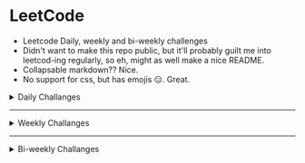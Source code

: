 # LeetCode 

- Leetcode Daily, weekly and bi-weekly challenges 
- Didn't want to make this repo public, but it'll probably guilt me into leetcod-ing regularly, so eh, might as well make a nice README.
- Collapsable markdown?? Nice.
- No support for css, but has emojis :expressionless:. Great. 

<!-------------- Daily challanges  ------------>

<details>
<summary>Daily Challanges </summary>

# Daily Challange 2021

*
   <details>
   <summary>Feb 2021 </summary>

   ## February 2021

   *
      <details>
      <summary> Feb 1: Number of 1 Bits</summary>

      ### 191. Number of 1 Bits
      
      A function that takes an unsigned integer and returns the number of '1' bits it has (also known as the Hamming weight).

      Click [here](https://leetcode.com/problems/number-of-1-bits/) for more details

      </details>

   *
      <details>
      <summary> Feb 2: Trimming a binary tree</summary>

      ### 669. Trimming a binary tree 

      Given the `root` of a binary search tree and the lowest and highest boundaries as `low` and `high`, trim the tree so that all its elements lies in `[low, high]`. Trimming the tree should not change the relative structure of the elements that will remain in the tree (i.e., any node's descendant should remain a descendant). It can be proven that there is a unique answer.

      Click [here](https://leetcode.com/problems/trim-a-binary-search-tree/) for more details

      </details>

   *
      <details>
      <summary> Feb 3: Linked List Cycle</summary>

      ### 141. Linked List Cycle

      Given `head`, the head of a linked list, determine if the linked list has a cycle in it.

      There is a cycle in a linked list if there is some node in the list that can be reached again by continuously following the `next` pointer. Internally, `pos` is used to denote the index of the node that tail's `next` pointer is connected to. **Note that `pos` is not passed as a parameter**.

      Click [here](https://leetcode.com/problems/linked-list-cycle/) for more details

      </details>

   *
      <details>
      <summary> Feb 4: Longest Harmonious Subsequence</summary>

      ### 594. Longest Harmonious Subsequence
      We define a harmonious array as an array where the difference between its maximum value and its minimum value is **exactly** 1.

      Given an integer array `nums`, return the *length of its longest harmonious subsequence among all its possible subsequences*.

      A **subsequence** of array is a sequence that can be derived from the array by deleting some or no elements without changing the order of the remaining elements.

      Click [here](https://leetcode.com/problems/longest-harmonious-subsequence/) for more details

      </details>
      
   *
      <details>
      <summary> Feb 5. Simplify Path</summary>

      ### 71. Simplify Path
      Given a string `path`, which is an **absolute path** (starting with a slash `'/'`) to a file or directory in a Unix-style file system, convert it to the simplified **canonical path**.

      - `'.'` : current directory 
      - `'..'`: refers to the directory up a level
      - `'//'`: treated as a single slash '/'
      - `'...'`: any other format of periods are treated as file/directory names.

      *Return the simplified **canonical path**.*

      Click [here](https://leetcode.com/problems/simplify-path/) for more details

      </details>

   *
      <details>
      <summary> Feb 6: Binary Tree Right Side View</summary>

      ### 199. Binary Tree Right Side View

      Given a binary tree, imagine yourself standing on the right side of it, return the values of the nodes you can see ordered from top to bottom.

      Click [here](https://leetcode.com/problems/binary-tree-right-side-view/) for more details

      </details>
      
   *
      <details>
      <summary> Feb 7: Peeking Iterator</summary>

      ### 284. Peeking Iterator 

      Given an Iterator class interface with methods: `next()` and `hasNext()`, design and implement a PeekingIterator that support the `peek()` operation -- it essentially peek() at the element that will be returned by the next call to next().

      Click [here](https://leetcode.com/problems/peeking-iterator/) for more details

      </details>

   *
      <details>
      <summary> Feb 8: Shortest Distance to a Character </summary>

      ### 821. Shortest Distance to a Character

      Given a string `s` and a character `c` that occurs in `s`, return an *array of integers answer* where `answer.length == s.length` and `answer[i]` is the shortest distance from `s[i]` to the character `c` in `s`.

      Click [here](https://leetcode.com/problems/shortest-distance-to-a-character/) for more details

      </details>

   *
      <details>
      <summary> Feb 9: Convert BST to Greater Tree</summary>

      ### 1038. Convert BST to Greater Tree
            
      Given the `root` of a Binary Search Tree (BST), convert it to a Greater Tree such that every key of the original BST is changed to the original key plus sum of all keys greater than the original key in BST.

      Click [here](https://leetcode.com/problems/binary-search-tree-to-greater-sum-tree/) for more details

      </details>

   *
      <details>
      <summary> Feb 10: Copy List with Random Pointer</summary>

      ### 138. Copy List with Random Pointer

      A linked list of length `n` is given such that each node contains an additional random pointer, which could point to any node in the list, or `null`.

      Construct a deep copy of the list. The deep copy should consist of exactly `n` brand new nodes, where each new node has its value set to the value of its corresponding original node. Both the `next` and `random` pointer of the new nodes should point to new nodes in the copied list such that the pointers in the original list and copied list represent the same list state. **None of the pointers in the new list should point to nodes in the original list**.
      

      Click [here](https://leetcode.com/problems/copy-list-with-random-pointer/) for more details

      </details>

   *
      <details>
      <summary> Feb 11: Valid Anagram</summary>

      ### 242. Valid Anagram

      Given two strings s and t , write a function to determine if t is an anagram of s.

      Click [here](https://leetcode.com/problems/valid-anagram/) for more details

      </details>

   *
      <details>
      <summary> Feb 12: Number of Steps to Reduce a Number to Zero</summary>

      ### 1342. Number of Steps to Reduce a Number to Zero
      
      Given a non-negative integer num, return the number of steps to reduce it to zero. If the current number is even, you have to divide it by 2, otherwise, you have to subtract 1 from it.

      Click [here](https://leetcode.com/problems/number-of-steps-to-reduce-a-number-to-zero/) for more details

      </details>

   *
      <details>
      <summary> Feb 13: Shortest Path in Binary Matrix</summary>

      ### 1091. Shortest Path in Binary Matrix
      
      In an N by N square grid, each cell is either empty (0) or blocked (1). Return the length of the shortest such clear path from top-left to bottom-right.  If such a path does not exist, return -1.

      Click [here](https://leetcode.com/problems/shortest-path-in-binary-matrix/) for more details

      </details>

   *
      <details>
      <summary> Feb 14: Is Graph Bipartite?</summary>

      ### 785. Is Graph Bipartite?
      
      There is an undirected graph with `n` nodes, where each node is numbered between `0` and `n - 1`.
      Return `true` if and only if it is *bipartite*.

      Click [here](https://leetcode.com/problems/is-graph-bipartite/) for more details

      </details>

   *
      <details>
      <summary> Feb 15: The K Weakest Rows in a Matrix</summary>

      ### 1337. The K Weakest Rows in a Matrix

      Given a `m * n` matrix `mat` of ones (representing soldiers) and zeros (representing civilians), return the indexes of the `k` weakest rows in the matrix ordered from the weakest to the strongest.

      Click [here](https://leetcode.com/problems/the-k-weakest-rows-in-a-matrix/) for more details

      </details>

   *
      <details>
      <summary> Feb 16: Letter Case Permutation</summary>

      ### 784. Letter Case Permutation

      Given a string S, we can transform every letter individually to be lowercase or uppercase to create another string.

      Return a list of all possible strings we could create. 

      Click [here](https://leetcode.com/problems/letter-case-permutation/) for more details

      </details>

   *
      <details>
      <summary> Feb 17: Container With Most Water</summary>

      ### 11. Container With Most Water

      Given n non-negative integers `a1, a2, ..., an` , where each represents a point at coordinate `(i, ai)`. `n` vertical lines are drawn such that the two endpoints of the line `i` is at `(i, ai)` and `(i, 0)`. Find two lines, which, together with the x-axis forms a container, such that the container contains the most water.

      Click [here](https://leetcode.com/problems/container-with-most-water/) for more details

      </details>

   *
      <details>
      <summary> Feb 18: Arithmetic Slices</summary>

      ### 413. Arithmetic Slices
      
      A sequence of numbers is called arithmetic if it consists of at least three elements and if the difference between any two consecutive elements is the same.

      Click [here](https://leetcode.com/problems/arithmetic-slices/) for more details

      </details>

   *
      <details>
      <summary> Feb 19: Minimum Remove to Make Valid Parentheses</summary>

      ### 1249. Minimum Remove to Make Valid Parentheses

      Given a string s of `'('` , `')'` and lowercase English characters. 

      Your task is to remove the minimum number of parentheses ( `'('` or `')'`, in any positions ) so that the resulting parentheses string is valid and return **any** valid string.

      Click [here](https://leetcode.com/problems/minimum-remove-to-make-valid-parentheses/) for more details

      </details>

   *
      <details>
      <summary> Feb 20: Roman to Integer</summary>

      ### 13. Roman to Integer

      Given a roman numeral, convert it to an integer.

      Click [here](https://leetcode.com/problems/roman-to-integer/) for more details

      </details>

   *
      <details>
      <summary> Feb 21: Broken calculator</summary>

      ### 991. Broken calculator

      On a broken calculator that has a number showing on its display, we can perform two operations.

      Click [here](https://leetcode.com/problems/broken-calculator/) for more details

      </details>

   *
      <details>
      <summary> Feb 22: Longest Word in Dictionary through Deleting</summary>

      ### 524. Longest Word in Dictionary through Deleting

      Given a string and a string dictionary, find the longest string in the dictionary that can be formed by deleting some characters of the given string. If there are more than one possible results, return the longest word with the smallest lexicographical order. If there is no possible result, return the empty string.

      Click [here](https://leetcode.com/problems/longest-word-in-dictionary-through-deleting/) for more details

      </details>

   *
      <details>
      <summary> Feb 23: Search a 2D Matrix II</summary>

      ### 240. Search a 2D Matrix II

      Write an efficient algorithm that searches for a target value in an m x n integer matrix. The matrix has the following properties.

      Click [here](https://leetcode.com/problems/search-a-2d-matrix-ii/) for more details

      </details>

   *
      <details>
      <summary> Feb 24: Score of Parentheses</summary>

      ### 856. Score of Parentheses

      Given a balanced parentheses string S, compute the score of the string based on the following rule:

      Click [here](https://leetcode.com/problems/score-of-parentheses/) for more details

      </details>

   *
      <details>
      <summary> Feb 25: Shortest unsorted continuous subarray</summary>

      ### 581. Shortest unsorted continuous subarray

      Click [here](https://leetcode.com/problems/shortest-unsorted-continuous-subarray/) for more details

      </details>

   </details>

</details>

---

<!-------------- Weekly challanges  ------------>

<details>
<summary>Weekly Challanges</summary>

# Weekly Challenges

*
   <details>
   <summary>Weekly Contest 227</summary>

   ## Weekly Contest 227

   *
      <details>
      <summary>Check if Array Is Sorted and Rotated (3 points)</summary>

      ### 1752. Check if Array Is Sorted and Rotated

      Given an array `nums`, return `true` if the array was originally sorted in non-decreasing order, then rotated some number of positions (including zero). Otherwise, return `false`.

      There may be **duplicates** in the original array.

      Note: An array `A` rotated by `x` positions results in an array `B` of the same length such that `A[i] == B[(i+x) % A.length]`, where % is the modulo operation.

      Click [here](https://leetcode.com/problems/check-if-array-is-sorted-and-rotated/) for more details

      </details>

   *
      <details>
      <summary>Maximum Score From Removing Stones (4 points)</summary>

      ### 1753. Maximum Score From Removing Stones

      **Time limit exceeded**

      You are playing a solitaire game with three piles of stones of sizes `a`, `b`, and 'c' respectively. Each turn you choose two different non-empty piles, take one stone from each, and add 1 point to your score. The game stops when there are fewer than two non-empty piles (meaning there are no more available moves).

      Given three integers `a`, `b`, and `c`, return the maximum score you can get.

      Click [here](https://leetcode.com/problems/maximum-score-from-removing-stones/) for more details

      </details>

   *
      <details>
      <summary>Largest Merge Of Two Strings (5 points)</summary>

      ### 1754. Largest Merge Of Two Strings

      **Didnt do**

      Click [here](https://leetcode.com/problems/largest-merge-of-two-strings/) for more details

      </details>

   *
      <details>
      <summary>Closest Subsequence Sum (6 points)</summary>

      ### 1755. Closest Subsequence Sum

      **Didnt do**

      You are given an integer array `nums` and an integer `goal`.

      You want to choose a subsequence of `nums` such that the sum of its elements is the closest possible to `goal`. That is, if the `sum` of the subsequence's elements is sum, then you want to minimize the absolute difference `abs(sum - goal)`.

      Return the minimum possible value of `abs(sum - goal)`.


      Click [here](https://leetcode.com/contest/weekly-contest-227/problems/closest-subsequence-sum/) for more details

      </details>

   </details>

*
   <details>
   <summary>Weekly Contest 228</summary>

   ## Weekly Contest 228

   *
      <details>
      <summary>Minimum Changes To Make Alternating Binary String</summary>

      ### 1758. Minimum Changes To Make Alternating Binary String

      Click [here](https://leetcode.com/contest/weekly-contest-228/problems/minimum-changes-to-make-alternating-binary-string/) for more details

      </details>

   *
      <details>
      <summary>Count Number of Homogenous Substrings</summary>

      ### 1759. Count Number of Homogenous Substrings

      **Didnt do**

      Click [here](https://leetcode.com/contest/weekly-contest-228/problems/count-number-of-homogenous-substrings/) for more details

      </details>

   *
      <details>
      <summary>Minimum Limit of Balls in a Bag</summary>

      ### 1760. Minimum Limit of Balls in a Bag

      **Didnt do**

      Click [here](https://leetcode.com/contest/weekly-contest-228/problems/minimum-limit-of-balls-in-a-bag/) for more details

      </details>

   *
      <details>
      <summary>Minimum Degree of a Connected Trio in a Graph5</summary>

      ### 1761. Minimum Degree of a Connected Trio in a Graph5 

      **Didnt do**

      Click [here](https://leetcode.com/contest/weekly-contest-228/problems/minimum-degree-of-a-connected-trio-in-a-graph/) for more details

      </details>

   </details>
   
*
   <details>
   <summary>Weekly Contest 229</summary>

   ## Weekly Contest 228

   *
      <details>
      <summary>Merge Strings Alternately</summary>

      ### 1768. Merge Strings Alternately

      Click [here](https://leetcode.com/contest/weekly-contest-228/problems/minimum-changes-to-make-alternating-binary-string/) for more details

      </details>

   *
      <details>
      <summary>Minimum Number of Operations to Move All Balls to Each Box</summary>

      ### 1769. Minimum Number of Operations to Move All Balls to Each Box

      Click [here](https://leetcode.com/contest/weekly-contest-228/problems/count-number-of-homogenous-substrings/) for more details

      </details>

   *
      <details>
      <summary>Maximum Score from Performing Multiplication Operations</summary>

      ### 1770. Maximum Score from Performing Multiplication Operations

      **didnt work**

      Click [here](https://leetcode.com/contest/weekly-contest-228/problems/minimum-limit-of-balls-in-a-bag/) for more details

      </details>

   *
      <details>
      <summary>Maximize Palindrome Length From Subsequences</summary>

      ### 1771. Maximize Palindrome Length From Subsequences

      **Didnt do**

      Click [here](https://leetcode.com/contest/weekly-contest-228/problems/minimum-degree-of-a-connected-trio-in-a-graph/) for more details

      </details>

   </details>
</details>

---

<!-------------- Bi weekly challanges  ------------>

<details>
<summary>Bi-weekly Challanges </summary>

# Bi-weekly Challanges 

*
   <details>
   <summary>Bi-weekly Contest 45</summary>

   ## Bi-weekly Contest 45

   *
      <details>
      <summary>Sum of Unique Elements (3 points)</summary>

      ### 1748. Sum of Unique Elements

      You are given an integer array `nums`. The unique elements of an array are the elements that appear exactly once in the array.

      Return the sum of all the unique elements of `nums`.

      Click [here](https://leetcode.com/problems/sum-of-unique-elements/) for more details

      </details>

   *
      <details>
      <summary> Maximum Absolute Sum of Any Subarray (4 points)</summary>

      ### 1749. Maximum Absolute Sum of Any Subarray

      **Time limit exceeded**  

      You are given an integer array `nums`. The absolute sum of a subarray `[numsl, numsl+1, ..., numsr-1, numsr]` is `abs(numsl + numsl+1 + ... + numsr-1 + numsr)`.

      Return the maximum absolute sum of any (possibly empty) subarray of `nums`.
      
      Click [here](https://leetcode.com/problems/maximum-absolute-sum-of-any-subarray/) for more details

      </details>

   *
      <details>
      <summary>Minimum Length of String After Deleting Similar Ends (4 points)</summary>

      ### 1750. Minimum Length of String After Deleting Similar Ends

      Given a string s consisting only of characters `'a'`, `'b'`, and `'c'`. You are asked to apply the following algorithm on the string any number of times:

      - Pick a **non-empty** prefix from the string `s` where all the characters in the prefix are equal.
      - Pick a **non-empty** suffix from the string `s` where all the characters in this suffix are equal.
      - The prefix and the suffix should not intersect at any index.
      - The characters from the prefix and suffix must be the same.
      - Delete both the prefix and the suffix.
      
      Return the minimum length of s after performing the above operation any number of times (possibly zero times).

      Click [here](https://leetcode.com/problems/minimum-length-of-string-after-deleting-similar-ends/) for more details

      </details>

   *
      <details>
      <summary>Maximum Number of Events That Can Be Attended II (6 points)</summary>

      ### 1751. Maximum Number of Events That Can Be Attended II

      **Didnt do**

      You are given an array of `events` where `events[i] = [startDayi, endDayi, valuei]`. The ith event starts at startDayi and ends at endDayi, and if you attend this event, you will receive a value of valuei. You are also given an integer `k` which represents the maximum number of events you can attend.

      You can only attend one event at a time. If you choose to attend an event, you must attend the entire event. Note that the end day is inclusive: that is, you cannot attend two events where one of them starts and the other ends on the same day.

      Return the maximum sum of values that you can receive by attending events.

      Click [here](https://leetcode.com/problems/maximum-number-of-events-that-can-be-attended-ii/) for more details

      </details>

*
   <details>
   <summary>Bi-weekly Contest 46</summary>

   ## Bi-weekly Contest 46

   *
      <details>
      <summary>Longest Nice Substring (3 points)</summary>

      ### 1763. Longest Nice Substring

      **Didnt do**
      
      A string `s` is nice if, for every letter of the alphabet that `s` contains, it appears both in uppercase and lowercase. For example, `"abABB"` is nice because `'A'` and `'a'` appear, and `'B'` and `'b'` appear. However, `"abA"` is not because `'b'` appears, but `'B'` does not.

      Click [here](https://leetcode.com/problems/longest-nice-substring/) for more details

      </details>

   *
      <details>
      <summary> Form Array by Concatenating Subarrays of Another Array (4 points)</summary>

      ### 1764. Form Array by Concatenating Subarrays of Another Array

      You are asked if you can choose `n` disjoint subarrays from the array `nums` such that the `ith` subarray is equal to `groups[i]` (0-indexed), and if `i > 0`, the `(i-1)th` subarray appears before the `ith` subarray in `nums` (i.e. the subarrays must be in the same order as `groups`).

      Click [here](https://leetcode.com/problems/form-array-by-concatenating-subarrays-of-another-array/) for more details

      </details>

   *
      <details>
      <summary> Map of Highest Peak (6 points)</summary>

      ### 1765. Map of Highest Peak

      You are given an integer matrix isWater of size m x n that represents a map of land and water cells.
      
      Click [here](https://leetcode.com/problems/map-of-highest-peak/) for more details

      </details>

   *
      <details>
      <summary> Tree of Coprimes (7 points)</summary>

      ### 1766. Tree of Coprimes 

      **Didnt do**

      There is a tree (i.e., a connected, undirected graph that has no cycles) consisting of n nodes numbered from 0 to n - 1 and exactly n - 1 edges. Each node has a value associated with it, and the root of the tree is node 0.

      Click [here](https://leetcode.com/problems/tree-of-coprimes/) for more details

      </details>

   </details>

</details>